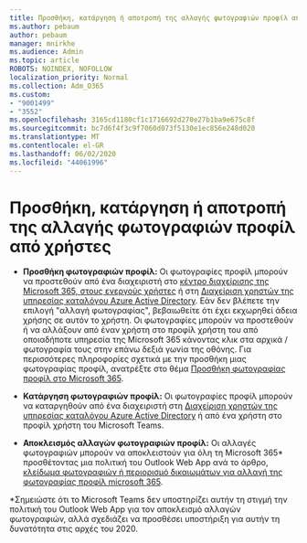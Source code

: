 ```yaml
---
title: Προσθήκη, κατάργηση ή αποτροπή της αλλαγής φωτογραφιών προφίλ από χρήστες
ms.author: pebaum
author: pebaum
manager: mnirkhe
ms.audience: Admin
ms.topic: article
ROBOTS: NOINDEX, NOFOLLOW
localization_priority: Normal
ms.collection: Adm_O365
ms.custom:
- "9001499"
- "3552"
ms.openlocfilehash: 3165cd1180cf1c1716692d270e27b1ba9e675c8f
ms.sourcegitcommit: bc7d6f4f3c9f7060d073f5130e1ec856e248d020
ms.translationtype: MT
ms.contentlocale: el-GR
ms.lasthandoff: 06/02/2020
ms.locfileid: "44061996"
---
```

# <a name="add-remove-or-prevent-users-from-changing-profile-photos"></a>Προσθήκη, κατάργηση ή αποτροπή της αλλαγής φωτογραφιών προφίλ από χρήστες

- **Προσθήκη φωτογραφιών προφίλ:** Οι φωτογραφίες προφίλ μπορούν να προστεθούν από ένα διαχειριστή στο [κέντρο διαχείρισης της Microsoft 365, στους ενεργούς χρήστες](https://admin.microsoft.com/Adminportal/Home?source=applauncher#/users) ή στη [Διαχείριση χρηστών της υπηρεσίας καταλόγου Azure Active Directory](https://portal.azure.com/#blade/Microsoft_AAD_IAM/UsersManagementMenuBlade/AllUsers).  Εάν δεν βλέπετε την επιλογή "αλλαγή φωτογραφίας", βεβαιωθείτε ότι έχει εκχωρηθεί άδεια χρήσης σε αυτόν το χρήστη. Οι φωτογραφίες μπορούν να προστεθούν ή να αλλάξουν από έναν χρήστη στο προφίλ χρήστη του από οποιαδήποτε υπηρεσία της Microsoft 365 κάνοντας κλικ στα αρχικά / φωτογραφία τους στην επάνω δεξιά γωνία της οθόνης. Για περισσότερες πληροφορίες σχετικά με την προσθήκη μιας φωτογραφίας προφίλ, ανατρέξτε στο θέμα [Προσθήκη φωτογραφίας προφίλ στο Microsoft 365](https://support.office.com/article/add-your-profile-photo-to-office-365-2eaf93fd-b3f1-43b9-9cdc-bdcd548435b7).

- **Κατάργηση φωτογραφιών προφίλ:** Οι φωτογραφίες προφίλ μπορούν να καταργηθούν από ένα διαχειριστή στη [Διαχείριση χρηστών της υπηρεσίας καταλόγου Azure Active Directory](https://portal.azure.com/#blade/Microsoft_AAD_IAM/UsersManagementMenuBlade/AllUsers) ή από ένα χρήστη στο προφίλ χρήστη του Microsoft Teams.

- **Αποκλεισμός αλλαγών φωτογραφιών προφίλ:** Οι αλλαγές φωτογραφιών μπορούν να αποκλειστούν για όλη τη Microsoft 365* προσθέτοντας μια πολιτική του Outlook Web App ανά το άρθρο, [κλείδωμα φωτογραφιών ή περιορισμό δικαιωμάτων για αλλαγή της φωτογραφίας προφίλ microsoft 365](https://answers.microsoft.com/msoffice/forum/msoffice_o365admin-mso_manage/locking-photos-or-restricting-permissions-to/1d19ae4f-de5d-4c3d-a0ad-4b8b8ac32e3d).

*Σημειώστε ότι το Microsoft Teams δεν υποστηρίζει αυτήν τη στιγμή την πολιτική του Outlook Web App για τον αποκλεισμό αλλαγών φωτογραφιών, αλλά σχεδιάζει να προσθέσει υποστήριξη για αυτήν τη δυνατότητα στις αρχές του 2020.
